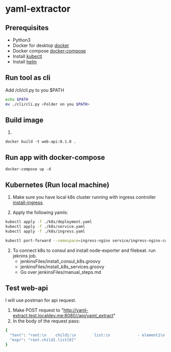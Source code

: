 # yaml-extractor
## Prerequisites
- Python3 
- Docker for desktop [docker](https://docs.docker.com/desktop/mac/install/)
- Docker compose [docker-compose](https://docs.docker.com/compose/install/)
- Install [kubectl](https://kubernetes.io/docs/tasks/tools/install-kubectl/)
- Install [helm](https://www.consul.io/docs/k8s/helm)

## Run tool as cli
Add /cli/cli.py to you $PATH
```bash
echo $PATH
mv ./cli/cli.py <Folder on you $PATH>
```
## Build image
1. 
```docker build -t web-api:0.1.0 . ```

## Run app with docker-compose
``` docker-compose up -d ```

## Kubernetes (Run local machine)
1. Make sure you have local k8s cluster running with ingress controller [install-ingress](https://kubernetes.github.io/ingress-nginx/deploy/#quick-start).

2. Apply the following yamls:
```bash
kubectl apply -f ./k8s/deployment.yaml
kubectl apply -f ./k8s/service.yaml
kubectl apply -f ./k8s/ingress.yaml

kubectl port-forward --namespace=ingress-nginx service/ingress-nginx-controller 8080:80
```
2. To connect k8s to consul and install node-exporter and filebeat. run jeknins job. 
    - jenkinsFiles/install_consul_k8s.groovy
    - jenkinsFiles/install_k8s_services.groovy
    - Go over jenkinsFiles/manual_steps.md

## Test web-api
I will use postman for api request.
1. Make POST request to "http://yaml-extract.test.localdev.me:8080//api/yaml_extract"
2. In the body of the request pass:
```bash
{
  "text": "root:\n    child1:\n        list:\n            - element1\n            - element2\n        listOfdicts:\n            - key1: element1\n              key2: element2\n    child2:\n        child2t: \"text\"",
  "expr": "root.child1.list[0]"
}
```